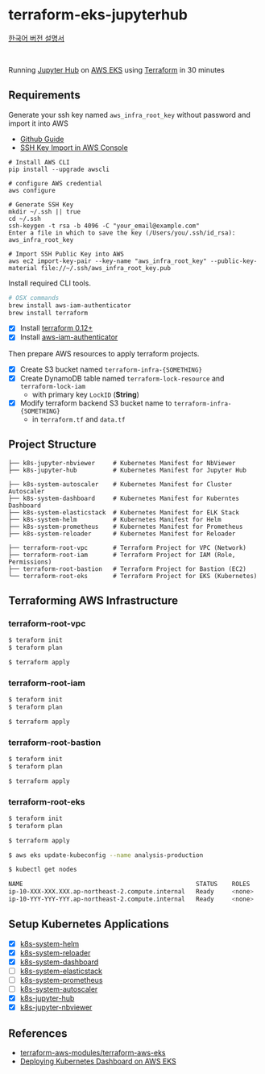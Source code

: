 # terraform-eks-jupyterhub

[한국어 버전 설명서](./README.ko.md)

<br/>

Running [Jupyter Hub](https://jupyter.org/hub) on [AWS EKS](https://aws.amazon.com/ko/eks/) using [Terraform](https://www.terraform.io) in 30 minutes

## Requirements 

Generate your ssh key named `aws_infra_root_key` without password and import it into AWS 
- [Github Guide](https://help.github.com/en/articles/generating-a-new-ssh-key-and-adding-it-to-the-ssh-agent)
- [SSH Key Import in AWS Console](https://docs.aws.amazon.com/AWSEC2/latest/UserGuide/ec2-key-pairs.html#how-to-generate-your-own-key-and-import-it-to-aws)

```
# Install AWS CLI
pip install --upgrade awscli

# configure AWS credential
aws configure

# Generate SSH Key
mkdir ~/.ssh || true 
cd ~/.ssh
ssh-keygen -t rsa -b 4096 -C "your_email@example.com"
Enter a file in which to save the key (/Users/you/.ssh/id_rsa): aws_infra_root_key

# Import SSH Public Key into AWS
aws ec2 import-key-pair --key-name "aws_infra_root_key" --public-key-material file://~/.ssh/aws_infra_root_key.pub
```

Install required CLI tools.

```bash
# OSX commands
brew install aws-iam-authenticator
brew install terraform
```

- [x] Install [terraform 0.12+](https://learn.hashicorp.com/terraform/getting-started/install.html)
- [x] Install [aws-iam-authenticator](https://docs.aws.amazon.com/ko_kr/eks/latest/userguide/install-aws-iam-authenticator.html)

Then prepare AWS resources to apply terraform projects.

- [x] Create S3 bucket named `terraform-infra-{SOMETHING}` 
- [x] Create DynamoDB table named `terraform-lock-resource` and `terraform-lock-iam`
    * with primary key `LockID` (**String**)
- [X] Modify terraform backend S3 bucket name to `terraform-infra-{SOMETHING}`
    * in `terraform.tf` and `data.tf`

## Project Structure

```
├── k8s-jupyter-nbviewer     # Kubernetes Manifest for NbViewer 
├── k8s-jupyter-hub          # Kubernetes Manifest for Jupyter Hub

├── k8s-system-autoscaler    # Kubernetes Manifest for Cluster Autoscaler 
├── k8s-system-dashboard     # Kubernetes Manifest for Kuberntes Dashboard 
├── k8s-system-elasticstack  # Kubernetes Manifest for ELK Stack 
├── k8s-system-helm          # Kubernetes Manifest for Helm 
├── k8s-system-prometheus    # Kubernetes Manifest for Prometheus 
├── k8s-system-reloader      # Kubernetes Manifest for Reloader 

├── terraform-root-vpc       # Terraform Project for VPC (Network)
├── terraform-root-iam       # Terraform Project for IAM (Role, Permissions)
├── terraform-root-bastion   # Terraform Project for Bastion (EC2)
└── terraform-root-eks       # Terraform Project for EKS (Kubernetes)
```

## Terraforming AWS Infrastructure  

### terraform-root-vpc

```bash
$ teraform init
$ teraform plan

$ terraform apply
```

### terraform-root-iam

```bash
$ teraform init
$ teraform plan

$ terraform apply
```

### terraform-root-bastion

```bash
$ teraform init
$ teraform plan

$ terraform apply
```

### terraform-root-eks

```bash
$ teraform init
$ teraform plan

$ terraform apply

$ aws eks update-kubeconfig --name analysis-production

$ kubectl get nodes

NAME                                                STATUS    ROLES     AGE       VERSION
ip-10-XXX-XXX.XXX.ap-northeast-2.compute.internal   Ready     <none>    2m15s     v1.13.7-eks-c57ff8
ip-10-YYY-YYY-YYY.ap-northeast-2.compute.internal   Ready     <none>    2m15s     v1.13.7-eks-c57ff8
```

## Setup Kubernetes Applications

- [x] [k8s-system-helm](./k8s-system-helm)
- [x] [k8s-system-reloader](./k8s-system-reloader)
- [x] [k8s-system-dashboard](./k8s-system-dashboard)
- [ ] [k8s-system-elasticstack](./k8s-system-elasticstack)
- [ ] [k8s-system-prometheus](./k8s-system-prometheus)
- [ ] [k8s-system-autoscaler](./k8s-system-autoscaler)
- [x] [k8s-jupyter-hub](./k8s-jupyter-hub)
- [x] [k8s-jupyter-nbviewer](./k8s-jupyter-nbviewer)

## References 

- [terraform-aws-modules/terraform-aws-eks](https://github.com/terraform-aws-modules/terraform-aws-eks) 
- [Deploying Kubernetes Dashboard on AWS EKS](https://docs.aws.amazon.com/ko_kr/eks/latest/userguide/dashboard-tutorial.html)

